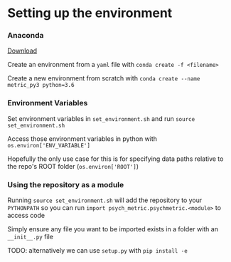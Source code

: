 # Setting up the environment

### Anaconda

[Download](https://www.anaconda.com/distribution/)

Create an environment from a `yaml` file with `conda create -f <filename>`

Create a new environment from scratch with `conda create --name metric_py3 python=3.6`

### Environment Variables

Set environment variables in `set_environment.sh` and run `source set_environment.sh`

Access those environment variables in python with `os.environ['ENV_VARIABLE']`

Hopefully the only use case for this is for specifying data paths relative to the repo's ROOT folder (`os.environ['ROOT']`)

### Using the repository as a module

Running `source set_environment.sh` will add the repository to your `PYTHONPATH` so you can run `import psych_metric.psychmetric.<module>` to access code

Simply ensure any file you want to be imported exists in a folder with an `__init__.py` file

TODO: alternatively we can use `setup.py` with `pip install -e`